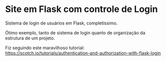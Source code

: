 # Site em Flask com controle de Login
Sistema de login de usuários em Flask, completíssimo.

Ótimo exemplo, tanto de sistema de login quanto de organização da estrutura de um projeto.

Fiz seguindo este maravilhoso tutorial:
https://scotch.io/tutorials/authentication-and-authorization-with-flask-login
